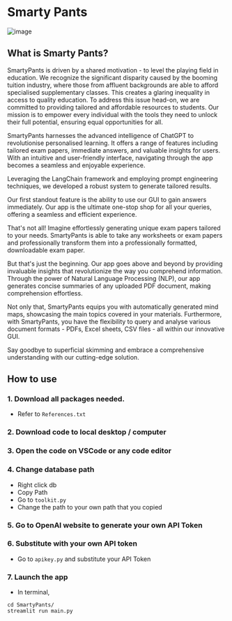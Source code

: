 # Smarty Pants
![image](https://github.com/yleeyilin/SmartyPants/assets/116061001/f77c5641-6f60-469c-b2d1-613044ef7024)

## What is Smarty Pants? 

SmartyPants is driven by a shared motivation - to level the playing field in education. We recognize the significant disparity caused by the booming tuition industry, where those from affluent backgrounds are able to afford specialised supplementary classes. This creates a glaring inequality in access to quality education. To address this issue head-on, we are committed to providing tailored and affordable resources to students. Our mission is to empower every individual with the tools they need to unlock their full potential, ensuring equal opportunities for all.

SmartyPants harnesses the advanced intelligence of ChatGPT to revolutionise personalised learning. It offers a range of features including tailored exam papers, immediate answers, and valuable insights for users. With an intuitive and user-friendly interface, navigating through the app becomes a seamless and enjoyable experience.

Leveraging the LangChain framework and employing prompt engineering techniques, we developed a robust system to generate tailored results. 

Our first standout feature is the ability to use our GUI to gain answers immediately. Our app is the ultimate one-stop shop for all your queries, offering a seamless and efficient experience.

That's not all! Imagine effortlessly generating unique exam papers tailored to your needs. SmartyPants is able to take any worksheets or exam papers and professionally transform them into a professionally formatted, downloadable exam paper.

But that's just the beginning. Our app goes above and beyond by providing invaluable insights that revolutionize the way you comprehend information. Through the power of Natural Language Processing (NLP), our app generates concise summaries of any uploaded PDF document, making comprehension effortless. 

Not only that, SmartyPants equips you with automatically generated mind maps, showcasing the main topics covered in your materials. Furthermore, with SmartyPants, you have the flexibility to query and analyse various document formats - PDFs, Excel sheets, CSV files - all within our innovative GUI. 

Say goodbye to superficial skimming and embrace a comprehensive understanding with our cutting-edge solution. 

## How to use 
### 1. Download all packages needed. 
- Refer to `References.txt`
### 2. Download code to local desktop / computer 
### 3. Open the code on VSCode or any code editor 
### 4. Change database path
- Right click db 
- Copy Path 
- Go to `toolkit.py`
- Change the path to your own path that you copied
### 5. Go to OpenAI website to generate your own API Token 
### 6. Substitute with your own API token 
- Go to `apikey.py` and substitute your API Token 
### 7. Launch the app
- In terminal, 
```
cd SmartyPants/
streamlit run main.py
```
